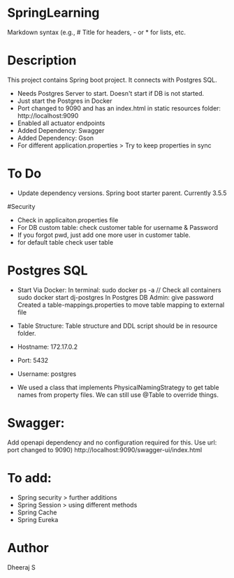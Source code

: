 # SpringLearning
Markdown syntax (e.g., # Title for headers, - or * for lists, etc.

# Description
This project contains Spring boot project.
It connects with Postgres SQL.
 * Needs Postgres Server to start. Doesn't start if DB is not started.
 * Just start the Postgres in Docker
 * Port changed to 9090 and has an index.html in static resources folder: http://localhost:9090
 * Enabled all actuator endpoints
 * Added Dependency: Swagger
 * Added Dependency: Gson
 * For different application.properties > Try to keep properties in sync

# To Do
* Update dependency versions. Spring boot starter parent. Currently 3.5.5

#Security
* Check in applicaiton.properties file
* For DB custom table: check customer table for username & Password 
* If you forgot pwd, just add one more user in customer table.
* for default table check user table


# Postgres SQL
* Start Via Docker: 
In terminal: sudo docker ps -a // Check all containers
sudo docker start dj-postgres
In Postgres DB Admin: give password
Created a table-mappings.properties to move table mapping to external file

* Table Structure:
Table structure and DDL script should be in resource folder.
* Hostname: 172.17.0.2
* Port: 5432
* Username: postgres
* We used a class that implements PhysicalNamingStrategy to get table names from property files. We can still use @Table to override things.

# Swagger:
Add openapi dependency and no configuration required for this. 
Use url: port changed to 9090) http://localhost:9090/swagger-ui/index.html

# To add: 
* Spring security > further additions
* Spring Session > using different methods
* Spring Cache
* Spring Eureka

# Author
Dheeraj S